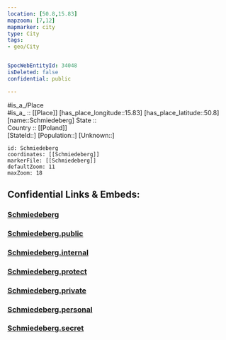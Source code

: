 ```yaml
---
location: [50.8,15.83] 
mapzoom: [7,12] 
mapmarker: city 
type: City
tags:
- geo/City


SpocWebEntityId: 34048
isDeleted: false
confidential: public

---
```

#is_a_/Place  
#is_a_ :: [[Place]] 
[has_place_longitude::15.83] 
[has_place_latitude::50.8] 
[name::Schmiedeberg] 
State ::  
Country :: [[Poland]]  
[StateId::] 
[Population::] 
[Unknown::] 


```leaflet
id: Schmiedeberg
coordinates: [[Schmiedeberg]] 
markerFile: [[Schmiedeberg]] 
defaultZoom: 11 
maxZoom: 18
```


## Confidential Links & Embeds: 

### [Schmiedeberg](/_Standards/Earth/Continent/Europe/Europe~East/Poland/Provinces~Poland/Lower_Silesian/City/Schmiedeberg.md) 

### [Schmiedeberg.public](/_public/Earth/Continent/Europe/Europe~East/Poland/Provinces~Poland/Lower_Silesian/City/Schmiedeberg.public.md) 

### [Schmiedeberg.internal](/_internal/Earth/Continent/Europe/Europe~East/Poland/Provinces~Poland/Lower_Silesian/City/Schmiedeberg.internal.md) 

### [Schmiedeberg.protect](/_protect/Earth/Continent/Europe/Europe~East/Poland/Provinces~Poland/Lower_Silesian/City/Schmiedeberg.protect.md) 

### [Schmiedeberg.private](/_private/Earth/Continent/Europe/Europe~East/Poland/Provinces~Poland/Lower_Silesian/City/Schmiedeberg.private.md) 

### [Schmiedeberg.personal](/_personal/Earth/Continent/Europe/Europe~East/Poland/Provinces~Poland/Lower_Silesian/City/Schmiedeberg.personal.md) 

### [Schmiedeberg.secret](/_secret/Earth/Continent/Europe/Europe~East/Poland/Provinces~Poland/Lower_Silesian/City/Schmiedeberg.secret.md)


